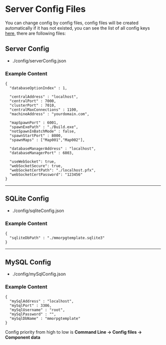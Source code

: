 # Server Config Files

You can change config by config files, config files will be created automatically if it has not existed, you can see the list of all config keys [here](../pages/027-server-configs.md), there are following files:

## Server Config
*   ./config/serverConfig.json

### Example Content
```
{
  "databaseOptionIndex" : 1,

  "centralAddress" : "localhost",
  "centralPort" : 7000,
  "clusterPort" : 7010,
  "centralMaxConnections" : 1100,
  "machineAddress" : "yourdomain.com",
  
  "mapSpawnPort" : 6001,
  "spawnExePath" : "./Build.exe",
  "notSpawnInBatchMode" : false,
  "spawnStartPort" : 8000,
  "spawnMaps" : ["Map001","Map002"],

  "databaseManagerAddress" : "localhost",
  "databaseManagerPort" : 6003,

  "useWebSocket": true,
  "webSocketSecure": true,
  "webSocketCertPath": "./localhost.pfx",
  "webSocketCertPassword": "123456"
}
```

* * * 

## SQLite Config


*   ./config/sqliteConfig.json

### Example Content
```
{
  "sqliteDbPath" : "./mmorpgtemplate.sqlite3"
}
```

* * *

## MySQL Config


*   ./config/mySqlConfig.json

### Example Content
```
{
  "mySqlAddress" : "localhost",
  "mySqlPort" : 3306,
  "mySqlUsername" : "root",
  "mySqlPassword" : "",
  "mySqlDbName" : "mmorpgtemplate"
}
```

Config priority from high to low is **Command Line -> Config files -> Component data**
<!--stackedit_data:
eyJoaXN0b3J5IjpbODI3MDUzMzI0XX0=
-->
